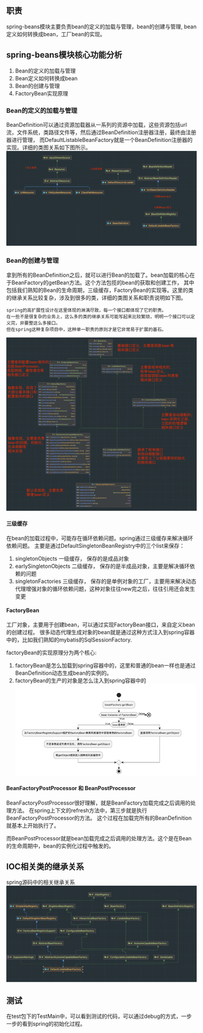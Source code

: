 ## 职责
spring-beans模块主要负责bean的定义的加载与管理，bean的创建与管理, bean定义如何转换成bean，工厂bean的实现。
## spring-beans模块核心功能分析
1. Bean的定义的加载与管理
2. Bean定义如何转换成bean
3. Bean的创建与管理
4. FactoryBean实现原理

### Bean的定义的加载与管理
BeanDefinition可以通过资源加载器从一系列的资源中加载，这些资源包括url流，文件系统，类路径文件等，然后通过BeanDefinition注册器注册，最终由注册器进行管理，
而DefaultListableBeanFactory就是一个BeanDefinition注册器的实现。详细的类图关系如下图所示。
![img.png](../img/beandefinition.png)

### Bean的创建与管理
拿到所有的BeanDefinition之后，就可以进行Bean的加载了。bean加载的核心在于BeanFactory的getBean方法。这个方法包揽的bean的获取和创建工作，
其中包括我们熟知的Bean的生命周期，三级缓存，FactoryBean的实现等。这里的类的继承关系比较复杂，涉及到很多的类，详细的类图关系和职责说明如下图。 

    spring的高扩展性设计在这里体现的淋漓尽致，每一个接口都体现了它的职责。 
    在一些不是很复杂的业务上，这么多的类的继承关系可能写起来比较繁琐，明明一个接口可以定义完，非要整这么多接口。
    但在spring这种复杂项目中，这种单一职责的原则才是它非常易于扩展的基石。
![img.png](../img/beanfactory-map.png)

#### 三级缓存
在bean的加载过程中，可能存在循环依赖问题。spring通过三级缓存来解决循环依赖问题。
主要是通过DefaultSingletonBeanRegistry中的三个list来保存：
1. singletonObjects 一级缓存， 保存的是成品对象
2. earlySingletonObjects 二级缓存， 保存的是半成品对象，主要是解决循环依赖的问题
3. singletonFactories 三级缓存， 保存的是单例对象的工厂，主要用来解决动态代理增强对象的循环依赖问题，这种对象往往new完之后，往往引用还会发生变更


#### FactoryBean
工厂对象，主要用于创建bean，可以通过实现FactoryBean接口，来自定义bean的创建过程。
很多动态代理生成对象的bean就是通过这种方式注入到spring容器中的，比如我们熟知的mybatis的SqlSessionFactory.

factoryBean的实现原理分为两个核心:
1. factoryBean是怎么加载到spring容器中的，这里和普通的bean一样也是通过BeanDefinition动态生成bean的实例的。
2. factoryBean的生产的对象是怎么注入到spring容器中的
![img.png](../img/factory-bean.png)

#### BeanFactoryPostProcessor 和 BeanPostProcessor
BeanFactoryPostProcessor很好理解，就是BeanFactory加载完成之后调用的处理方法。
在spring上下文的refresh方法中，第三步就是执行BeanFactoryPostProcessor的方法。
这个过程在加载完所有的BeanDefinition就基本上开始执行了。

而BeanPostProcessor就是bean加载完成之后调用的处理方法。这个是在Bean的生命周期中，bean的实例化过程中触发的。

## IOC相关类的继承关系

spring源码中的相关继承关系
![img.png](../img/beanfactory-spring.png)

## 测试
在test包下的TestMain中，可以看到测试的代码，可以通过debug的方式，一步一步的看到spring的初始化过程。